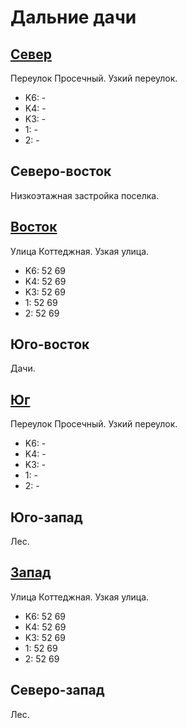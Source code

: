 # Дальние дачи

## [Север](./10400040.md)

Переулок Просечный.
Узкий переулок.

* K6:   -
* K4:   -
* K3:   -
* 1:    -
* 2:    -

## Северо-восток

Низкоэтажная застройка поселка.

## [Восток](./10405050.md)

Улица Коттеджная.
Узкая улица.

* K6:   52  69
* K4:   52  69
* K3:   52  69
* 1:    52  69
* 2:    52  69

## Юго-восток

Дачи.

## [Юг](./10395050.md)

Переулок Просечный.
Узкий переулок.

* K6:   -
* K4:   -
* K3:   -
* 1:    -
* 2:    -

## Юго-запад

Лес.

## [Запад](./10385040.md)

Улица Коттеджная.
Узкая улица.

* K6:   52  69
* K4:   52  69
* K3:   52  69
* 1:    52  69
* 2:    52  69

## Северо-запад

Лес.
